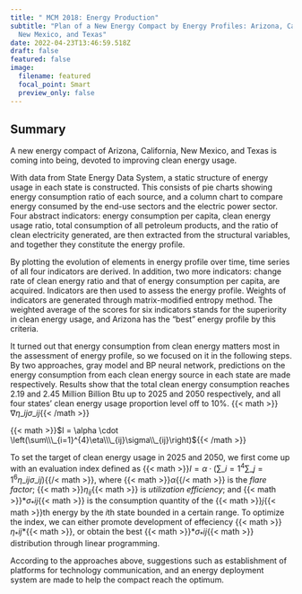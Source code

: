 ```yaml
---
title: " MCM 2018: Energy Production"
subtitle: "Plan of a New Energy Compact by Energy Profiles: Arizona, California,
  New Mexico, and Texas"
date: 2022-04-23T13:46:59.518Z
draft: false
featured: false
image:
  filename: featured
  focal_point: Smart
  preview_only: false
---
```

## **Summary**

A new energy compact of Arizona, California, New Mexico, and Texas is coming into being, devoted to improving clean energy usage.

With data from State Energy Data System, a static structure of energy usage in each state is constructed. This consists of pie charts showing energy consumption ratio of each source, and a column chart to compare energy consumed by the end-use sectors and the electric power sector. Four abstract indicators: energy consumption per capita, clean energy usage ratio, total consumption of all petroleum products, and the ratio of clean electricity generated, are then extracted from the structural variables, and together they constitute the energy profile.

By plotting the evolution of elements in energy profile over time, time series of all four indicators are derived. In addition, two more indicators: change rate of clean energy ratio and that of energy consumption per capita, are acquired. Indicators are then used to assess the energy profile. Weights of indicators are generated through matrix-modified entropy method. The weighted average of the scores for six indicators stands for the superiority in clean energy usage, and Arizona has the “best” energy profile by this criteria.

It turned out that energy consumption from clean energy matters most in the assessment of energy profile, so we focused on it in the following steps. By two approaches, gray model and BP neural network, predictions on the energy consumption from each clean energy source in each state are made respectively. Results show that the total clean energy consumption reaches 2.19 and 2.45 Million Billion Btu up to 2025 and 2050 respectively, and all four states’ clean energy usage proportion level off to 10%. {{< math >}}$\nabla \eta\_{ij}\sigma\_{ij}${{< /math >}}

{{< math >}}$I =  \alpha \cdot \left(\sum\\\_{i=1}^{4}\eta\\\_{ij}\sigma\\_{ij}\right)${{< /math >}}

To set the target of clean energy usage in 2025 and 2050, we first come up with an evaluation index defined as {{< math >}}$I= \alpha \cdot\left(\sum\_{i=1}^{4}\sum\_{j = 1}^{6}\eta\_{ij} \sigma\_{ij}\right)${{/< math >}}, where {{< math >}}$\alpha${{/< math >}} is the *flare factor*; {{< math >}}$\eta_{ij}${{< math >}} is *utilization efficiency*; and {{< math >}}$*\sigma_*{i j}${{< math >}} is the consumption quantity of the {{< math >}}$j${{< math >}}th energy by the $i$th state bounded in a certain range. To optimize the index, we can either promote development of effeciency {{< math >}}$\eta_*{i j}*${{< math >}}, or obtain the best {{< math >}}$*\sigma_*{i j}${{< math >}} distribution through linear programming.

According to the approaches above, suggestions such as establishment of platforms for technology communication, and an energy deployment system are made to help the compact reach the optimum.